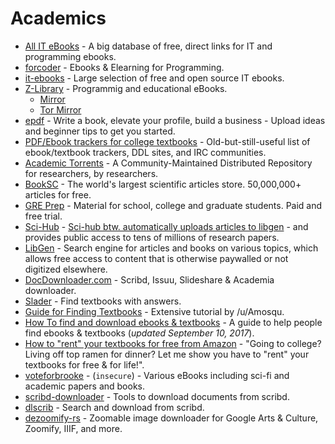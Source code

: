 # Academics

* [All IT eBooks](http://www.allitebooks.com/) - A big database of free, direct links for IT and programming ebooks.
* [forcoder](https://forcoder.su/) - Ebooks & Elearning for Programming.
* [it-ebooks](http://it-ebooks.info) - Large selection of free and open source IT ebooks.
* [Z-Library](https://z-lib.org/) - Programmig and educational eBooks.
  * [Mirror](https://b-ok.cc/)
  * [Tor Mirror](http://2bu5puxp6afwjgql.onion/)
* [epdf](https://epdf.pub/) - Write a book, elevate your profile, build a business - Upload ideas and beginner tips to get you started.
* [PDF/Ebook trackers for college textbooks](https://www.removeddit.com/r/trackers/comments/hrgmv/tracker\_with\_pdfsebooks\_of\_college\_textbooks/c1xrq44/) - Old-but-still-useful list of ebook/textbook trackers, DDL sites, and IRC communities.
* [Academic Torrents](http://academictorrents.com/) - A Community-Maintained Distributed Repository for researchers, by researchers.
* [BookSC](http://booksc.org/) - The world's largest scientific articles store. 50,000,000+ articles for free.
* [GRE Prep](https://www.chegg.com/test-prep/gre) - Material for school, college and graduate students. Paid and free trial.
* [Sci-Hub](https://sci-hub.tw/) - [Sci-hub btw. automatically uploads articles to libgen](https://engineuring.wordpress.com/2017/07/02/some-facts-on-sci-hub-that-wikipedia-gets-wrong/) - and provides public access to tens of millions of research papers.
* [LibGen](https://libgen.is/) - Search engine for articles and books on various topics, which allows free access to content that is otherwise paywalled or not digitized elsewhere.
* [DocDownloader.com](https://docdownloader.com/) - Scribd, Issuu, Slideshare & Academia downloader.
* [Slader](https://www.slader.com/) - Find textbooks with answers.
* [Guide for Finding Textbooks](https://www.removeddit.com/r/Piracy/comments/3i9y7n/guide\_for\_finding\_textbooks/) - Extensive tutorial by /u/Amosqu.
* [How To find and download ebooks & textbooks](https://opentrackers.org/downloading-ebooks-textbooks/) - A guide to help people find ebooks & textbooks (_updated September 10, 2017_).
* [How to "rent" your textbooks for free from Amazon](https://www.removeddit.com/r/Piracy/comments/3ma9qe/guide\_how\_to\_rent\_your\_textbooks\_for\_free\_from/) - "Going to college? Living off top ramen for dinner? Let me show you have to "rent" your textbooks for free & for life!".
* [voteforbrooke](http://voteforbrooke.com) - (`insecure`) - Various eBooks including sci-fi and academic papers and books.
* [scribd-downloader](https://github.com/Phoenix124/scribd-downloader) - Tools to download documents from scribd.
* [dlscrib](https://dlscrib.com/) - Search and download from scribd.
* [dezoomify-rs](https://lovasoa.github.io/dezoomify-rs/) - Zoomable image downloader for Google Arts & Culture, Zoomify, IIIF, and more.
